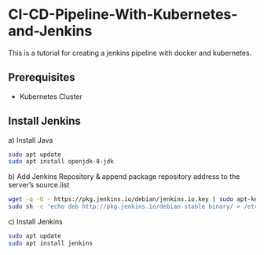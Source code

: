 # CI-CD-Pipeline-With-Kubernetes-and-Jenkins

This is a tutorial for creating a jenkins pipeline with docker and kubernetes.

## Prerequisites

- Kubernetes Cluster


## Install Jenkins

a) Install Java

```sh
sudo apt update
sudo apt install openjdk-8-jdk
```

b) Add Jenkins Repository & append package repository address to the server’s source.list

```sh
wget -q -O - https://pkg.jenkins.io/debian/jenkins.io.key | sudo apt-key add -
sudo sh -c 'echo deb http://pkg.jenkins.io/debian-stable binary/ > /etc/apt/sources.list.d/jenkins.list'
```
c) Install Jenkins

```sh
sudo apt update
sudo apt install jenkins
```
